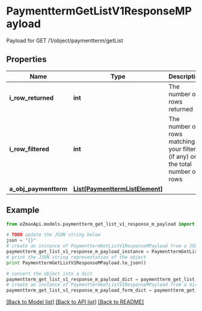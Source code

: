 # PaymenttermGetListV1ResponseMPayload

Payload for GET /1/object/paymentterm/getList

## Properties
Name | Type | Description | Notes
------------ | ------------- | ------------- | -------------
**i_row_returned** | **int** | The number of rows returned | 
**i_row_filtered** | **int** | The number of rows matching your filters (if any) or the total number of rows | 
**a_obj_paymentterm** | [**List[PaymenttermListElement]**](PaymenttermListElement.md) |  | 

## Example

```python
from eZmaxApi.models.paymentterm_get_list_v1_response_m_payload import PaymenttermGetListV1ResponseMPayload

# TODO update the JSON string below
json = "{}"
# create an instance of PaymenttermGetListV1ResponseMPayload from a JSON string
paymentterm_get_list_v1_response_m_payload_instance = PaymenttermGetListV1ResponseMPayload.from_json(json)
# print the JSON string representation of the object
print PaymenttermGetListV1ResponseMPayload.to_json()

# convert the object into a dict
paymentterm_get_list_v1_response_m_payload_dict = paymentterm_get_list_v1_response_m_payload_instance.to_dict()
# create an instance of PaymenttermGetListV1ResponseMPayload from a dict
paymentterm_get_list_v1_response_m_payload_form_dict = paymentterm_get_list_v1_response_m_payload.from_dict(paymentterm_get_list_v1_response_m_payload_dict)
```
[[Back to Model list]](../README.md#documentation-for-models) [[Back to API list]](../README.md#documentation-for-api-endpoints) [[Back to README]](../README.md)


